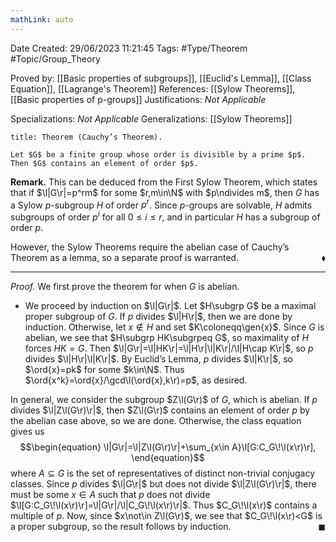 ```yaml
---
mathLink: auto
---
```


<div class="topSpace"></div>

Date Created: 29/06/2023 11:21:45
Tags: #Type/Theorem #Topic/Group_Theory

Proved by: [[Basic properties of subgroups]], [[Euclid's Lemma]], [[Class Equation]], [[Lagrange's Theorem]]
References: [[Sylow Theorems]], [[Basic properties of p-groups]]
Justifications: <i>Not Applicable</i>

Specializations: <i>Not Applicable</i>
Generalizations: [[Sylow Theorems]]

``` ad-Theorem
title: Theorem (Cauchy’s Theorem).

Let $G$ be a finite group whose order is divisible by a prime $p$. Then $G$ contains an element of order $p$.

```

<b>Remark.</b> This can be deduced from the First Sylow Theorem, which states that if $\l|G\r|=p^rm$ for some $r,m\in\N$ with $p\ndivides m$, then $G$ has a Sylow $p$-subgroup $H$ of order $p^r$. Since $p$-groups are solvable, $H$ admits subgroups of order $p^i$ for all $0\leq i\leq r$, and in particular $H$ has a subgroup of order $p$.

However, the Sylow Theorems require the abelian case of Cauchy’s Theorem as a lemma, so a separate proof is warranted.<span style="float:right;">$\blacklozenge$</span>

---

<i>Proof.</i> We first prove the theorem for when $G$ is abelian.
* We proceed by induction on $\l|G\r|$. Let $H\subgrp G$ be a maximal proper subgroup of $G$. If $p$ divides $\l|H\r|$, then we are done by induction. Otherwise, let $x\not\in H$ and set $K\coloneqq\gen{x}$. Since $G$ is abelian, we see that $H\subgrp HK\subgrpeq G$, so maximality of $H$ forces $HK=G$. Then $\l|G\r|=\l|HK\r|=\l|H\r|\l|K\r|/\l|H\cap K\r|$, so $p$ divides $\l|H\r|\l|K\r|$. By Euclid’s Lemma, $p$ divides $\l|K\r|$, so $\ord{x}=pk$ for some $k\in\N$. Thus $\ord{x^k}=\ord{x}/\gcd\l(\ord{x},k\r)=p$, as desired.

In general, we consider the subgroup $Z\l(G\r)$ of $G$, which is abelian. If $p$ divides $\l|Z\l(G\r)\r|$, then $Z\l(G\r)$ contains an element of order $p$ by the abelian case above, so we are done. Otherwise, the class equation gives us
$$\begin{equation}
    \l|G\r|=\l|Z\l(G\r)\r|+\sum_{x\in A}\l[G:C_G\!\l(x\r)\r],
\end{equation}$$
where $A\subseteq G$ is the set of representatives of distinct non-trivial conjugacy classes. Since $p$ divides $\l|G\r|$ but does not divide $\l|Z\l(G\r)\r|$, there must be some $x\in A$ such that $p$ does not divide $\l[G:C_G\!\l(x\r)\r]=\l|G\r|/\l|C_G\!\l(x\r)\r|$. Thus $C_G\!\l(x\r)$ contains a multiple of $p$. Now, since $x\not\in Z\l(G\r)$, we see that $C_G\!\l(x\r)<G$ is a proper subgroup, so the result follows by induction.<span style="float:right;">$\blacksquare$</span>
